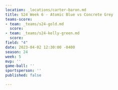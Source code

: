 ```yaml
---
location: _locations/carter-baron.md
title: S24 Week 6 - Atomic Blue vs Concrete Grey
teams-score:
- team: _teams/s24-gold.md
  score: 
- team: _teams/s24-kelly-green.md
  score: 
field: "4"
date: 2023-04-02 12:30:00 -0400
season: 24
week: 5
mvp: ''
game-ball: ''
sportsperson: ''
published: false

---
```

